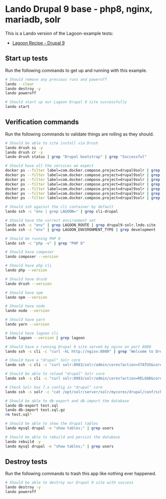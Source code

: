 Lando Drupal 9 base - php8, nginx, mariadb, solr
================================================

This is a Lando version of the Lagoon-example tests:


* [Lagoon Recipe - Drupal 9](https://docs.lando.dev/config/lagoon.html)

Start up tests
--------------

Run the following commands to get up and running with this example.

```bash
# Should remove any previous runs and poweroff
lando --clear
lando destroy -y
lando poweroff

# Should start up our Lagoon Drupal 9 site successfully
lando start
```

Verification commands
---------------------

Run the following commands to validate things are rolling as they should.

```bash
# Should be able to site install via Drush
lando drush si -y
lando drush cr -y
lando drush status | grep "Drupal bootstrap" | grep "Successful"

# Should have all the services we expect
docker ps --filter label=com.docker.compose.project=drupal9solr | grep Up | grep drupal9solr_nginx_1
docker ps --filter label=com.docker.compose.project=drupal9solr | grep Up | grep drupal9solr_mariadb_1
docker ps --filter label=com.docker.compose.project=drupal9solr | grep Up | grep drupal9solr_mailhog_1
docker ps --filter label=com.docker.compose.project=drupal9solr | grep Up | grep drupal9solr_php_1
docker ps --filter label=com.docker.compose.project=drupal9solr | grep Up | grep drupal9solr_cli_1
docker ps --filter label=com.docker.compose.project=drupal9solr | grep Up | grep drupal9solr_lagooncli_1
docker ps --filter label=com.docker.compose.project=drupal9solr | grep Up | grep drupal9solr_solr_1

# Should ssh against the cli container by default
lando ssh -c "env | grep LAGOON=" | grep cli-drupal

# Should have the correct environment set
lando ssh -c "env" | grep LAGOON_ROUTE | grep drupal9-solr.lndo.site
lando ssh -c "env" | grep LAGOON_ENVIRONMENT_TYPE | grep development

# Should be running PHP 8
lando ssh -c "php -v" | grep "PHP 8"

# Should have composer
lando composer --version

# Should have php cli
lando php --version

# Should have drush
lando drush --version

# Should have npm
lando npm --version

# Should have node
lando node --version

# Should have yarn
lando yarn --version

# Should have lagoon cli
lando lagoon --version | grep lagoon

# Should have a running Drupal 9 site served by nginx on port 8080
lando ssh -s cli -c "curl -kL http://nginx:8080" | grep "Welcome to Drush Site-Install"

# Should have a "drupal" Solr core
lando ssh -s cli -c "curl solr:8983/solr/admin/cores?action=STATUS&core=drupal"

# Should be able to reload "drupal" Solr core
lando ssh -s cli -c "curl solr:8983/solr/admin/cores?action=RELOAD&core=drupal"

# Check Solr has 7.x config in "drupal" core
lando ssh -s solr -c "cat /opt/solr/server/solr/mycores/drupal/conf/schema.xml | grep solr-7.x"

# Should be able to db-export and db-import the database
lando db-export test.sql
lando db-import test.sql.gz
rm test.sql*

# Should be able to show the drupal tables
lando mysql drupal -e "show tables;" | grep users

# Should be able to rebuild and persist the database
lando rebuild -y
lando mysql drupal -e "show tables;" | grep users
```

Destroy tests
-------------

Run the following commands to trash this app like nothing ever happened.

```bash
# Should be able to destroy our Drupal 9 site with success
lando destroy -y
lando poweroff
```

